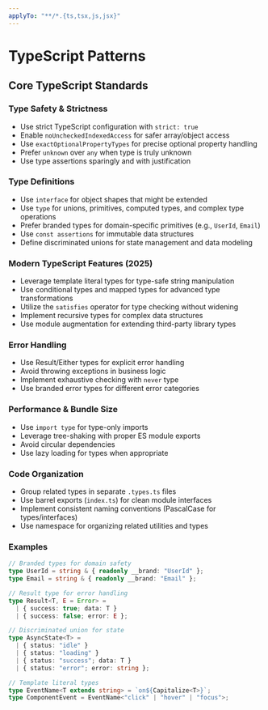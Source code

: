 ```yaml
---
applyTo: "**/*.{ts,tsx,js,jsx}"
---
```


# TypeScript Patterns

## Core TypeScript Standards

### Type Safety & Strictness

- Use strict TypeScript configuration with `strict: true`
- Enable `noUncheckedIndexedAccess` for safer array/object access
- Use `exactOptionalPropertyTypes` for precise optional property handling
- Prefer `unknown` over `any` when type is truly unknown
- Use type assertions sparingly and with justification

### Type Definitions

- Use `interface` for object shapes that might be extended
- Use `type` for unions, primitives, computed types, and complex type operations
- Prefer branded types for domain-specific primitives (e.g., `UserId`, `Email`)
- Use `const assertions` for immutable data structures
- Define discriminated unions for state management and data modeling

### Modern TypeScript Features (2025)

- Leverage template literal types for type-safe string manipulation
- Use conditional types and mapped types for advanced type transformations
- Utilize the `satisfies` operator for type checking without widening
- Implement recursive types for complex data structures
- Use module augmentation for extending third-party library types

### Error Handling

- Use Result/Either types for explicit error handling
- Avoid throwing exceptions in business logic
- Implement exhaustive checking with `never` type
- Use branded error types for different error categories

### Performance & Bundle Size

- Use `import type` for type-only imports
- Leverage tree-shaking with proper ES module exports
- Avoid circular dependencies
- Use lazy loading for types when appropriate

### Code Organization

- Group related types in separate `.types.ts` files
- Use barrel exports (`index.ts`) for clean module interfaces
- Implement consistent naming conventions (PascalCase for types/interfaces)
- Use namespace for organizing related utilities and types

### Examples

```typescript
// Branded types for domain safety
type UserId = string & { readonly __brand: "UserId" };
type Email = string & { readonly __brand: "Email" };

// Result type for error handling
type Result<T, E = Error> =
  | { success: true; data: T }
  | { success: false; error: E };

// Discriminated union for state
type AsyncState<T> =
  | { status: "idle" }
  | { status: "loading" }
  | { status: "success"; data: T }
  | { status: "error"; error: string };

// Template literal types
type EventName<T extends string> = `on${Capitalize<T>}`;
type ComponentEvent = EventName<"click" | "hover" | "focus">;
```

